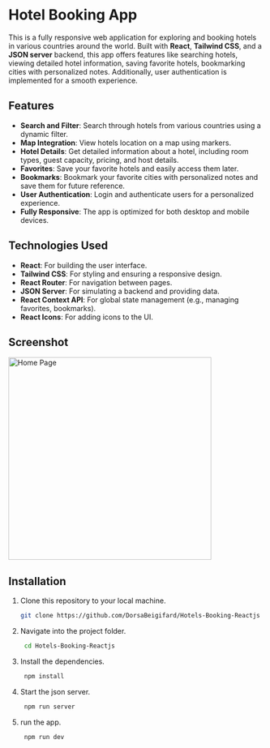 # Hotel Booking App

This is a fully responsive web application for exploring and booking hotels in various countries around the world. Built with **React**, **Tailwind CSS**, and a **JSON server** backend, this app offers features like searching hotels, viewing detailed hotel information, saving favorite hotels, bookmarking cities with personalized notes. Additionally, user authentication is implemented for a smooth experience.

## Features

- **Search and Filter**: Search through hotels from various countries using a dynamic filter.
- **Map Integration**: View hotels location on a map using markers.
- **Hotel Details**: Get detailed information about a hotel, including room types, guest capacity, pricing, and host details.
- **Favorites**: Save your favorite hotels and easily access them later.
- **Bookmarks**: Bookmark your favorite cities with personalized notes and save them for future reference.
- **User Authentication**: Login and authenticate users for a personalized experience.
- **Fully Responsive**: The app is optimized for both desktop and mobile devices.

## Technologies Used

- **React**: For building the user interface.
- **Tailwind CSS**: For styling and ensuring a responsive design.
- **React Router**: For navigation between pages.
- **JSON Server**: For simulating a backend and providing data.
- **React Context API**: For global state management (e.g., managing favorites, bookmarks).
- **React Icons**: For adding icons to the UI.

## Screenshot

<img src="/screenshots/desktop-homepage.png" alt="Home Page" height="400"/>

## Installation

1. Clone this repository to your local machine.
   ```bash
   git clone https://github.com/DorsaBeigifard/Hotels-Booking-Reactjs
   ```
2. Navigate into the project folder.
   ```bash
    cd Hotels-Booking-Reactjs
   ```
3. Install the dependencies.
   ```bash
    npm install
   ```
4. Start the json server.
   ```bash
    npm run server
   ```
5. run the app.
   ```bash
    npm run dev
   ```
